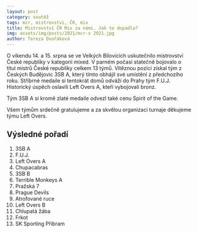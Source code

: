 ```yaml
---
layout: post
category: soutěž
tags: mcr, mistrovstvi, ČR, mix
title: Mistrovství ČR Mix za námi. Jak to dopadlo?
img: assets/img/posts/2021/mcr-x 2021.jpg
author: Tereza Dvořáková
---
```

O víkendu 14. a 15. srpna se ve Velkých Bílovicích uskutečnilo mistrovství České republiky v kategorii mixed.
V parném počasí statečně bojovalo o titul mistrů České republiky celkem 13 týmů. Vítěznou pozici získal tým z Českých Budějovic 3SB A, který tímto obhájil své umístění z předchozího roku. Stříbrné medaile si tentokrát domů odváží do Prahy tým F.U.J. Historický úspěch oslavili Left Overs A, kteří vybojovali bronz.

Tým 3SB A si kromě zlaté medaile odvezl také cenu Spirit of the Game.

Všem týmům srdečně gratulujeme a za skvělou organizaci turnaje děkujeme týmu Left Overs.

## Výsledné pořadí
1. 3SB A
2. F.U.J.
3. Left Overs A
4. Chupacabras
5. 3SB B
6. Terrible Monkeys A
7. Pražská 7
8. Prague Devils
9. Atrofované ruce
10. Left Overs B
11. Chlupatá žába
12. Frkot
13. SK Sporting Příbram
